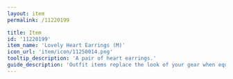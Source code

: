 ```yaml
---
layout: item
permalink: /11220199

title: Item
id: '11220199'
item_name: 'Lovely Heart Earrings (M)'
icon_url: 'item/icon/11250014.png'
tooltip_description: 'A pair of heart earrings.'
guide_description: 'Outfit items replace the look of your gear when equipped.'
---
```

